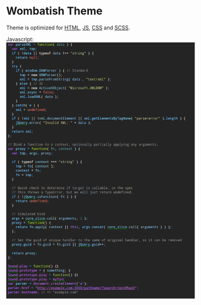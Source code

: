 # Wombatish Theme

Theme is optimized for [HTML](https://raw.githubusercontent.com/vlad-saling/blobs/master/vscode/wombatish/html.png), [JS](https://raw.githubusercontent.com/vlad-saling/blobs/master/vscode/wombatish/js.png), [CSS](https://raw.githubusercontent.com/vlad-saling/blobs/master/vscode/wombatish/css.png) and [SCSS](https://raw.githubusercontent.com/vlad-saling/blobs/master/vscode/wombatish/sass.png).  


Javascript:  
![javascript](https://raw.githubusercontent.com/vlad-saling/blobs/master/vscode/wombatish/js.png)


